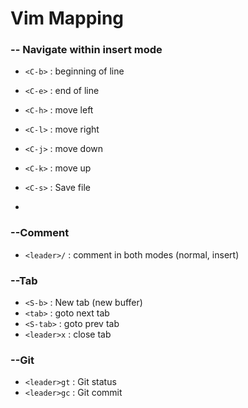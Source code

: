 # Vim Mapping
### **-- Navigate within insert mode**
- `<C-b>` : beginning of line
- `<C-e>` : end of line
- `<C-h>` : move left
- `<C-l>` : move right
- `<C-j>` : move down
- `<C-k>` : move up


- `<C-s>` : Save file
- 

### **--Comment**
- `<leader>/` : comment in both modes (normal, insert)


### **--Tab**
- `<S-b>` : New tab (new buffer)
- `<tab>` : goto next tab
- `<S-tab>` : goto prev tab
- `<leader>x` : close tab

### **--Git**
- `<leader>gt` : Git status
- `<leader>gc` : Git commit

